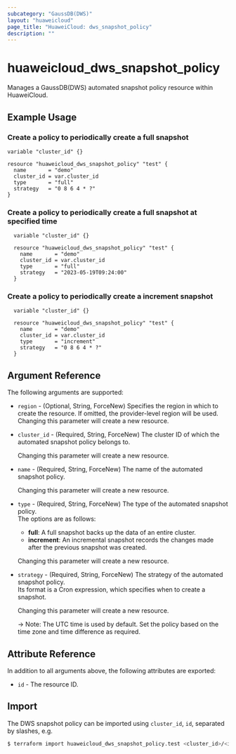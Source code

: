 ```yaml
---
subcategory: "GaussDB(DWS)"
layout: "huaweicloud"
page_title: "HuaweiCloud: dws_snapshot_policy"
description: ""
---
```


# huaweicloud_dws_snapshot_policy

Manages a GaussDB(DWS) automated snapshot policy resource within HuaweiCloud.  

## Example Usage

### Create a policy to periodically create a full snapshot

```hcl
variable "cluster_id" {}

resource "huaweicloud_dws_snapshot_policy" "test" {
  name       = "demo"
  cluster_id = var.cluster_id
  type       = "full"
  strategy   = "0 8 6 4 * ?"
}
```

### Create a policy to periodically create a full snapshot at specified time

```hcl
  variable "cluster_id" {}

  resource "huaweicloud_dws_snapshot_policy" "test" {
    name       = "demo"
    cluster_id = var.cluster_id
    type       = "full"
    strategy   = "2023-05-19T09:24:00"
  }
```

### Create a policy to periodically create a increment snapshot

```hcl
  variable "cluster_id" {}

  resource "huaweicloud_dws_snapshot_policy" "test" {
    name       = "demo"
    cluster_id = var.cluster_id
    type       = "increment"
    strategy   = "0 8 6 4 * ?"
  }
```

## Argument Reference

The following arguments are supported:

* `region` - (Optional, String, ForceNew) Specifies the region in which to create the resource.
  If omitted, the provider-level region will be used. Changing this parameter will create a new resource.

* `cluster_id` - (Required, String, ForceNew) The cluster ID of which the automated snapshot policy belongs to.

  Changing this parameter will create a new resource.

* `name` - (Required, String, ForceNew) The name of the automated snapshot policy.

  Changing this parameter will create a new resource.

* `type` - (Required, String, ForceNew) The type of the automated snapshot policy.  
  The options are as follows:
    + **full**: A full snapshot backs up the data of an entire cluster.
    + **increment**: An incremental snapshot records the changes made after the previous snapshot was created.

  Changing this parameter will create a new resource.

* `strategy` - (Required, String, ForceNew) The strategy of the automated snapshot policy.  
  Its format is a Cron expression, which specifies when to create a snapshot.

  Changing this parameter will create a new resource.

  -> Note: The UTC time is used by default. Set the policy based on the time zone and time difference as required.

## Attribute Reference

In addition to all arguments above, the following attributes are exported:

* `id` - The resource ID.

## Import

The DWS snapshot policy can be imported using `cluster_id`, `id`, separated by slashes, e.g.

```bash
$ terraform import huaweicloud_dws_snapshot_policy.test <cluster_id>/<id>
```
